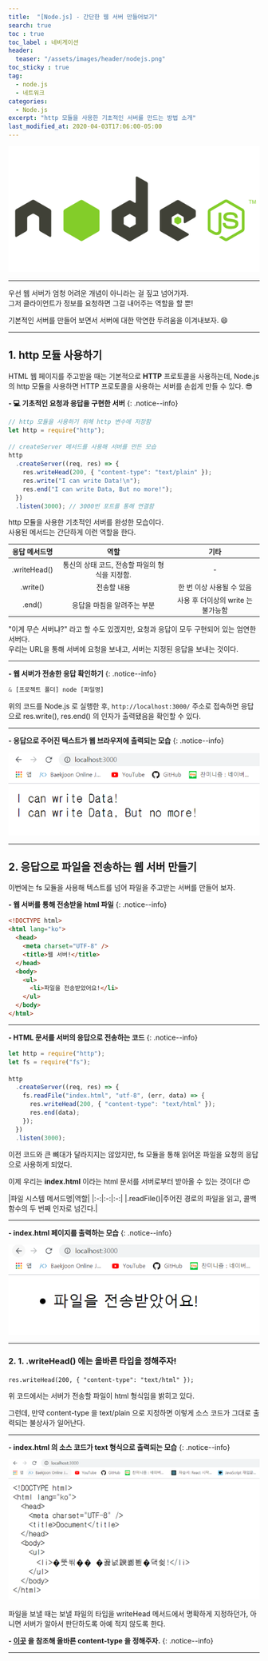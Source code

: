 ```yaml
---
title:  "[Node.js] - 간단한 웹 서버 만들어보기"
search: true
toc : true
toc_label : 네비게이션
header:
  teaser: "/assets/images/header/nodejs.png"
toc_sticky : true
tag:
  - node.js
  - 네트워크
categories:
  - Node.js
excerpt: "http 모듈을 사용한 기초적인 서버를 만드는 방법 소개"
last_modified_at: 2020-04-03T17:06:00-05:00
---
```

<img src = "/assets/images/header/nodejs.png">

---

우선 웹 서버가 엄청 어려운 개념이 아니라는 걸 짚고 넘어가자.  
그저 클라이언트가 정보를 요청하면 그걸 내어주는 역할을 할 뿐!   

기본적인 서버를 만들어 보면서 서버에 대한 막연한 두려움을 이겨내보자. 😄

---

## 1. http 모듈 사용하기    

HTML 웹 페이지를 주고받을 때는 기본적으로 **HTTP** 프로토콜을 사용하는데, Node.js 의 http 모듈을 사용하면 HTTP 프로토콜을 사용하는 서버를 손쉽게 만들 수 있다. 😎

**- 💻 기초적인 요청과 응답을 구현한 서버**
{: .notice--info}

```javascript
// http 모듈을 사용하기 위해 http 변수에 저장함
let http = require("http");

// createServer 메서드를 사용해 서버를 만든 모습
http
  .createServer((req, res) => {
    res.writeHead(200, { "content-type": "text/plain" });
    res.write("I can write Data!\n");
    res.end("I can write Data, But no more!");
  })
  .listen(3000); // 3000번 포트를 통해 연결함
```

http 모듈을 사용한 기초적인 서버를 완성한 모습이다.      
사용된 메서드는 간단하게 이런 역할을 한다.   

|응답 메서드명|역할|기타|
|:-:|:-:|:-:|
|.writeHead()|통신의 상태 코드, 전송할 파일의 형식을 지정함.|-|
|.write()|전송할 내용|한 번 이상 사용될 수 있음|
|.end()|응답을 마침을 알려주는 부분|사용 후 더이상의 write 는 불가능함|

"이게 무슨 서버냐?" 라고 할 수도 있겠지만, 요청과 응답이 모두 구현되어 있는 엄연한 서버다.   
우리는 URL을 통해 서버에 요청을 보내고, 서버는 지정된 응답을 보내는 것이다.

---

**- 웹 서버가 전송한 응답 확인하기**
{: .notice--info}

```javascript
& [프로젝트 폴더] node [파일명]
```

위의 코드를 Node.js 로 실행한 후, `http://localhost:3000/` 주소로 접속하면 응답으로 res.write(), res.end() 의 인자가 출력됐음을 확인할 수 있다.

---

**- 응답으로 주어진 텍스트가 웹 브라우저에 출력되는 모습**
{: .notice--info}

<img src = "/assets/images/2020-04-03-서버-만들기/res.PNG">


---

## 2. 응답으로 파일을 전송하는 웹 서버 만들기   

이번에는 fs 모듈을 사용해 텍스트를 넘어 파일을 주고받는 서버를 만들어 보자.   

**- 웹 서버를 통해 전송받을 html 파일**
{: .notice--info}

```html
<!DOCTYPE html>
<html lang="ko">
  <head>
    <meta charset="UTF-8" />
    <title>웹 서버!</title>
  </head>
  <body>
    <ul>
      <li>파일을 전송받았어요!</li>
    </ul>
  </body>
</html>
```

---

**- HTML 문서를 서버의 응답으로 전송하는 코드**
{: .notice--info}

```javascript
let http = require("http");
let fs = require("fs");

http
  .createServer((req, res) => {
    fs.readFile("index.html", "utf-8", (err, data) => {
      res.writeHead(200, { "content-type": "text/html" });
      res.end(data);
    });
  })
  .listen(3000);
```

이전 코드와 큰 뼈대가 달라지지는 않았지만, fs 모듈을 통해 읽어온 파일을 요청의 응답으로 사용하게 되었다.  

이제 우리는 **index.html** 이라는 html 문서를 서버로부터 받아올 수 있는 것이다! 😍   

|파일 시스템 메서드명|역할|
|:-:|:-:|:-:|
|.readFile()|주어진 경로의 파일을 읽고, 콜백 함수의 두 번째 인자로 넘긴다.|

---

**- index.html 페이지를 출력하는 모습**
{: .notice--info}

<img src = "/assets/images/2020-04-03-서버-만들기/html.PNG">

---

### 2. 1. .writeHead() 에는 올바른 타입을 정해주자!

`res.writeHead(200, { "content-type": "text/html" });`

위 코드에서는 서버가 전송할 파일이 html 형식임을 밝히고 있다.

그런데, 만약 content-type 을 text/plain 으로 지정하면 이렇게 소스 코드가 그대로 출력되는 불상사가 일어난다.

---

**- index.html 의 소스 코드가 text 형식으로 출력되는 모습**
{: .notice--info}

<img src = "/assets/images/2020-04-03-서버-만들기/text.PNG">

파일을 보낼 때는 보낼 파일의 타입을 writeHead 메서드에서 명확하게 지정하던가, 아니면 서버가 알아서 판단하도록 아예 적지 않도록 한다.   

**- [이곳](https://c17an.github.io/network/HTTP-%ED%86%B5%EC%8B%A0%EC%9D%B4%EB%9E%80/#4-4-%EC%BB%A8%ED%85%90%EC%B8%A0-%ED%83%80%EC%9E%85-%EC%A7%80%EC%A0%95%ED%95%98%EA%B8%B0) 을 참조해 올바른 content-type 을 정해주자.**
{: .notice--info}

---
